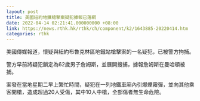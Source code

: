 ```yaml
---
layout: post
title: 美國紐約地鐵槍擊案疑犯據報已落網
date: 2022-04-14 02:21:41.000000000 +08:00
link: https://news.rthk.hk/rthk/ch/component/k2/1643885-20220414.htm
categories: rthk
---
```


美國傳媒報道，懷疑與紐約布魯克林區地鐵站槍擊案的一名疑犯，已被警方拘捕。

警方早前將疑犯鎖定為62歲男子詹姆斯，並展開搜捕，據報詹姆斯在曼哈頓被捕。

案發在當地星期二早上繁忙時間，疑犯在一列地鐵車廂內引爆煙霧彈，並向其他乘客開槍，造成超過20人受傷，其中10人中槍，全部傷者無生命危險。
